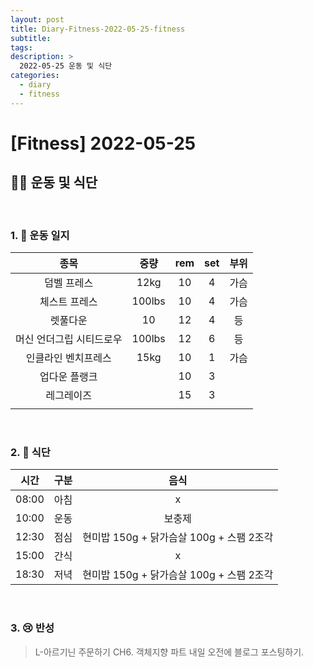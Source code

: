 ```yaml
---
layout: post
title: Diary-Fitness-2022-05-25-fitness
subtitle:
tags:
description: >
  2022-05-25 운동 및 식단
categories:
  - diary
  - fitness
---
```


# [Fitness] 2022-05-25

##  __🏋️‍♀️ 운동 및 식단__   
<br/>

### __1. 📒 운동 일지__ 


| 종목 | 중량 | rem | set | 부위 |
|:----------:|:----------:|:----------:|:----------:|:----------:|
| 덤벨 프레스 | 12kg | 10 | 4 | 가슴 |
| 체스트 프레스 | 100lbs | 10 | 4 | 가슴 |
| 렛풀다운 | 10 | 12 | 4 | 등 |
| 머신 언더그립 시티드로우 | 100lbs | 12 | 6 | 등 |
| 인클라인 벤치프레스 | 15kg | 10 | 1 | 가슴 |
| 업다운 플랭크 |  | 10 | 3 |  |
| 레그레이즈 |  | 15 | 3 |  |
|  |  |  |  |  |

<br/>

### __2. 🍗 식단__  

| 시간 | 구분 | 음식 |
|:----------:|:----------:|:----------:|
| 08:00 | 아침 | x |
| 10:00 | 운동 | 보충제 |
| 12:30 | 점심 | 현미밥 150g + 닭가슴살 100g + 스팸 2조각 |
| 15:00 | 간식 | x   |
| 18:30 | 저녁 | 현미밥 150g + 닭가슴살 100g + 스팸 2조각  |

<br/>

### __3. 😢 반성__

> L-아르기닌 주문하기
> CH6. 객체지향 파트 내일 오전에 블로그 포스팅하기.